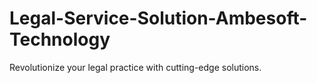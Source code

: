 # Legal-Service-Solution-Ambesoft-Technology
Revolutionize your legal practice with cutting-edge solutions.
